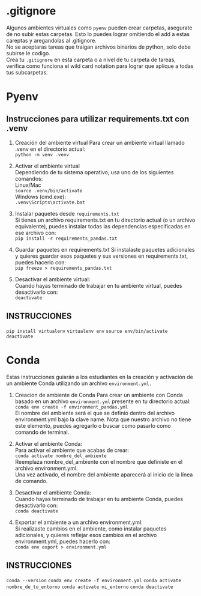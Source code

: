 # .gitignore
Algunos ambientes virtuales como `pyenv` pueden crear carpetas, asegurate de no subir estas carpetas. Esto lo puedes lograr omitiendo el add a estas careptas y aregandolas al .gitignore.  
No se aceptaras tareas que traigan archivos binarios de python, solo debe subirse le codigo.  
Crea tu `.gitignore` en esta carpeta o a nivel de tu carpeta de tareas, verifica como funciona el wild card notation para lograr que aplique a todas tus subcarpetas.

# Pyenv

## Instrucciones para utilizar requirements.txt con .venv
1. Creación del ambiente virtual 
Para crear un ambiente virtual llamado .venv en el directorio actual:  
`python -m venv .venv`

2. Activar el ambiente virtual  
Dependiendo de tu sistema operativo, usa uno de los siguientes comandos:  
Linux/Mac  
`source .venv/bin/activate`  
Windows (cmd.exe):    
`.venv\Scripts\activate.bat`  

3. Instalar paquetes desde `requirements.txt`  
Si tienes un archivo requirements.txt en tu directorio actual (o un archivo equivalente), puedes instalar todas las dependencias especificadas en ese archivo con:  
`pip install -r requirements_pandas.txt`  

4. Guardar paquetes en requirements.txt
Si instalaste paquetes adicionales y quieres guardar esos paquetes y sus versiones en requirements.txt, puedes hacerlo con:  
`pip freeze > requirements_pandas.txt`  

5. Desactivar el ambiente virtual:  
Cuando hayas terminado de trabajar en tu ambiente virtual, puedes desactivarlo con:  
`deactivate`

## INSTRUCCIONES
`pip install virtualenv`
`virtualenv env`
`source env/bin/activate`
`deactivate`

# Conda
Estas instrucciones guiarán a los estudiantes en la creación y activación de un ambiente Conda utilizando un archivo `environment.yml.`

1. Creacion de ambiente de Conda
Para crear un ambiente con Conda basado en un archivo `environment.yml` presente en tu directorio actual:  
`conda env create -f environment_pandas.yml`  
El nombre del ambiente será el que se definió dentro del archivo environment.yml bajo la clave name. Nota que nuestro archivo no tiene este elemento, puedes agregarlo o buscar como pasarlo como comando de terminal.  

2. Activar el ambiente Conda:  
Para activar el ambiente que acabas de crear:  
`conda activate nombre_del_ambiente`  
Reemplaza nombre_del_ambiente con el nombre que definiste en el archivo environment.yml.   
Una vez activado, el nombre del ambiente aparecerá al inicio de la línea de comando.  

3. Desactivar el ambiente Conda:  
Cuando hayas terminado de trabajar en tu ambiente Conda, puedes desactivarlo con:  
`conda deactivate`  

4. Exportar el ambiente a un archivo environment.yml:  
Si realizaste cambios en el ambiente, como instalar paquetes adicionales, y quieres reflejar esos cambios en el archivo environment.yml, puedes hacerlo con:  
`conda env export > environment.yml`

## INSTRUCCIONES 
`conda --version`
`conda env create -f environment.yml`
`conda activate nombre_de_tu_entorno`
`conda activate mi_entorno`
`conda deactivate`

